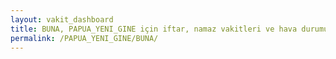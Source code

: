 ```yaml
---
layout: vakit_dashboard
title: BUNA, PAPUA_YENI_GINE için iftar, namaz vakitleri ve hava durumu - ilçe/eyalet seç
permalink: /PAPUA_YENI_GINE/BUNA/
---
```


<script type="text/javascript">
  var GLOBAL_COUNTRY = 'PAPUA_YENI_GINE';
  var GLOBAL_CITY = 'BUNA';
  var GLOBAL_STATE = '';
  var lat = 72;
  var lon = 21;
</script>
